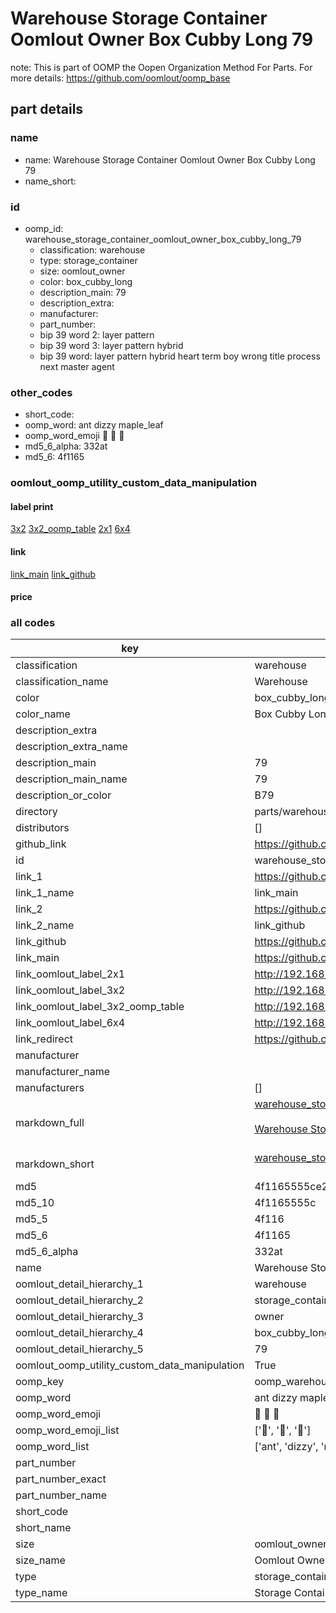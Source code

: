 # Warehouse Storage Container Oomlout Owner Box Cubby Long 79  

note: This is part of OOMP the Oopen Organization Method For Parts. For more details: https://github.com/oomlout/oomp_base

##  part details
  







### name
* name: Warehouse Storage Container Oomlout Owner Box Cubby Long 79
* name_short: 
### id
* oomp_id: warehouse_storage_container_oomlout_owner_box_cubby_long_79
  * classification: warehouse
  * type: storage_container
  * size: oomlout_owner
  * color: box_cubby_long
  * description_main: 79
  * description_extra: 
  * manufacturer: 
  * part_number: 
  * bip 39 word 2: layer pattern
  * bip 39 word 3: layer pattern hybrid
  * bip 39 word: layer pattern hybrid heart term boy wrong title process next master agent

### other_codes
* short_code: 
* oomp_word: ant dizzy maple_leaf
* oomp_word_emoji :ant: :dizzy: :maple_leaf:
* md5_6_alpha: 332at
* md5_6: 4f1165






### oomlout_oomp_utility_custom_data_manipulation
#### label print
[3x2](http://192.168.1.245:1112/?label=oomp%20332at)
[3x2_oomp_table](http://192.168.1.108:1112/?label=oomp%20332at)
[2x1](http://192.168.1.242:1112/?label=oomp%20332at)
[6x4](http://192.168.1.55:1112/?label=oomp%20332at)    

#### link

[link_main](https://github.com/oomlout/oomlout_oomp_version_1_messy/tree/main/parts/warehouse_storage_container_oomlout_owner_box_cubby_long_79) [link_github](https://github.com/oomlout/oomlout_oomp_version_1_messy/tree/main/parts/warehouse_storage_container_oomlout_owner_box_cubby_long_79)                             

#### price







### all codes 
| key | value |  
| --- | --- |  
| classification | warehouse |  
| classification_name | Warehouse |  
| color | box_cubby_long |  
| color_name | Box Cubby Long |  
| description_extra |  |  
| description_extra_name |  |  
| description_main | 79 |  
| description_main_name | 79 |  
| description_or_color | B79 |  
| directory | parts/warehouse_storage_container_oomlout_owner_box_cubby_long_79 |  
| distributors | [] |  
| github_link | https://github.com/oomlout/oomlout_oomp_part_src/tree/main/parts/warehouse_storage_container_oomlout_owner_box_cubby_long_79 |  
| id | warehouse_storage_container_oomlout_owner_box_cubby_long_79 |  
| link_1 | https://github.com/oomlout/oomlout_oomp_version_1_messy/tree/main/parts/warehouse_storage_container_oomlout_owner_box_cubby_long_79 |  
| link_1_name | link_main |  
| link_2 | https://github.com/oomlout/oomlout_oomp_version_1_messy/tree/main/parts/warehouse_storage_container_oomlout_owner_box_cubby_long_79 |  
| link_2_name | link_github |  
| link_github | https://github.com/oomlout/oomlout_oomp_version_1_messy/tree/main/parts/warehouse_storage_container_oomlout_owner_box_cubby_long_79 |  
| link_main | https://github.com/oomlout/oomlout_oomp_version_1_messy/tree/main/parts/warehouse_storage_container_oomlout_owner_box_cubby_long_79 |  
| link_oomlout_label_2x1 | http://192.168.1.242:1112/?label=oomp%20332at |  
| link_oomlout_label_3x2 | http://192.168.1.245:1112/?label=oomp%20332at |  
| link_oomlout_label_3x2_oomp_table | http://192.168.1.108:1112/?label=oomp%20332at |  
| link_oomlout_label_6x4 | http://192.168.1.55:1112/?label=oomp%20332at |  
| link_redirect | https://github.com/oomlout/oomlout_oomp_version_1_messy/tree/main/parts/warehouse_storage_container_oomlout_owner_box_cubby_long_79 |  
| manufacturer |  |  
| manufacturer_name |  |  
| manufacturers | [] |  
| markdown_full | [warehouse_storage_container_oomlout_owner_box_cubby_long_79](none)<br>[](none)<br>[Warehouse Storage Container Oomlout Owner Box Cubby Long 79](none)<br><br> |  
| markdown_short | [warehouse_storage_container_oomlout_owner_box_cubby_long_79](none)<br><br> |  
| md5 | 4f1165555ce2ffd46aefb6a4e02853f2 |  
| md5_10 | 4f1165555c |  
| md5_5 | 4f116 |  
| md5_6 | 4f1165 |  
| md5_6_alpha | 332at |  
| name | Warehouse Storage Container Oomlout Owner Box Cubby Long 79 |  
| oomlout_detail_hierarchy_1 | warehouse |  
| oomlout_detail_hierarchy_2 | storage_container |  
| oomlout_detail_hierarchy_3 | owner |  
| oomlout_detail_hierarchy_4 | box_cubby_long |  
| oomlout_detail_hierarchy_5 | 79 |  
| oomlout_oomp_utility_custom_data_manipulation | True |  
| oomp_key | oomp_warehouse_storage_container_oomlout_owner_box_cubby_long_79 |  
| oomp_word | ant dizzy maple_leaf |  
| oomp_word_emoji | :ant: :dizzy: :maple_leaf: |  
| oomp_word_emoji_list | [':ant:', ':dizzy:', ':maple_leaf:'] |  
| oomp_word_list | ['ant', 'dizzy', 'maple_leaf'] |  
| part_number |  |  
| part_number_exact |  |  
| part_number_name |  |  
| short_code |  |  
| short_name |  |  
| size | oomlout_owner |  
| size_name | Oomlout Owner |  
| type | storage_container |  
| type_name | Storage Container |  
